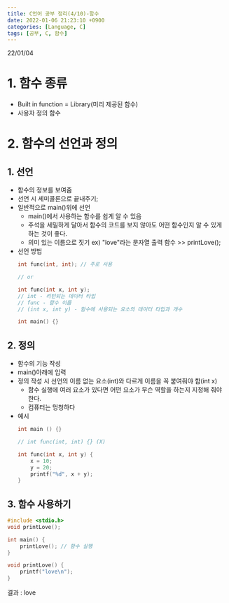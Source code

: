 ```yaml
---
title: C언어 공부 정리(4/10)-함수
date: 2022-01-06 21:23:10 +0900
categories: [Language, C]
tags: [공부, C, 함수]
---
```


22/01/04
# 1. 함수 종류
- Built in function = Library(미리 제공된 함수)
- 사용자 정의 함수

# 2. 함수의 선언과 정의
## 1. 선언
- 함수의 정보를 보여줌
- 선언 시 세미콜론으로 끝내주기;
- 일반적으로 main()위에 선언
  - main()에서 사용하는 함수를 쉽게 알 수 있음
  - 주석을 세밀하게 달아서 함수의 코드를 보지 않아도 어떤 함수인지 알 수 있게 하는 것이 좋다.
  - 의미 있는 이름으로 짓기 ex) "love"라는 문자열 출력 함수 >> printLove();
- 선언 방법
  ```c
  int func(int, int); // 주로 사용

  // or

  int func(int x, int y);
  // int - 리턴되는 데이터 타입
  // func - 함수 이름
  // (int x, int y) - 함수에 사용되는 요소의 데이터 타입과 개수

  int main() {}
  ```

## 2. 정의
- 함수의 기능 작성
- main()아래에 입력
- 정의 작성 시 선언의 이름 없는 요소(int)와 다르게 이름을 꼭 붙여줘야 함(int x)
  - 함수 실행에 여러 요소가 있다면 어떤 요소가 무슨 역할을 하는지 지정해 줘야 한다.
  - 컴퓨터는 멍청하다
- 예시
  ```c
  int main () {}
  
  // int func(int, int) {} (X)
  
  int func(int x, int y) {
      x = 10;
      y = 20;
      printf("%d", x + y);
  }
  ```

## 3. 함수 사용하기

```c
#include <stdio.h>
void printLove();

int main() {
    printLove(); // 함수 실행
}

void printLove() {
    printf("love\n");
}
```

결과 : love
